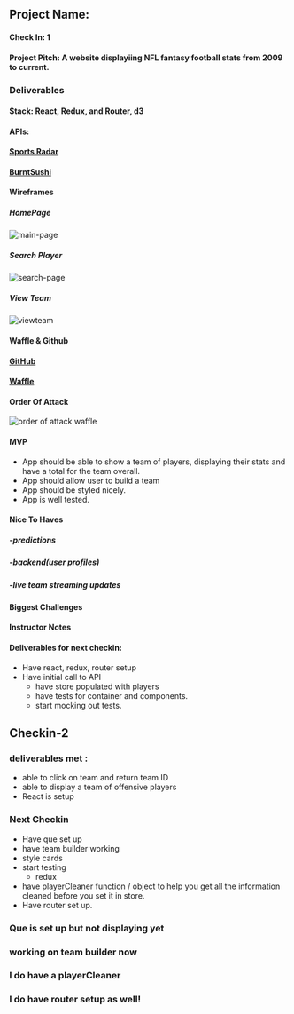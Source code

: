 ## Project Name:

#### Check In: 1

#### Project Pitch:  A website displayiing NFL fantasy football stats from 2009 to current.

### Deliverables

#### Stack: React, Redux, and Router, d3

#### APIs:  
#### [Sports Radar](https://sportradar.us/data/?keyword=fantasy%20sports%20%2Bapi&gclid=Cj0KCQjwub7NBRDJARIsAP7wlT_N9E9MZIOQ54FzQ_A7DlmckH4mR69nRTIqTuP7oKqPD8m2e33_zqsaAmr4EALw_wcB)
#### [BurntSushi](https://github.com/BurntSushi/nflgame)

#### Wireframes
##### HomePage
![main-page](screenshots/main.png "Main page wireframe")
##### Search Player
![search-page](screenshots/SearchPlayer.png "search page wireframe")
##### View Team
![viewteam](screenshots/TeamPage.png "Team view page wireframe")


#### Waffle & Github
#### [GitHub](https://github.com/NikBorn/Personal-Project)
#### [Waffle](https://waffle.io/NikBorn/Personal-Project)

#### Order Of Attack
![order of attack waffle](screenshots/waffleboard.png "order of attack")

#### MVP
- App should be able to show a team of players, displaying their stats and have a total for the team overall.  
- App should allow user to  build a team 
- App should be styled nicely.
- App is well tested.

#### Nice To Haves
##### -predictions
##### -backend(user profiles)
##### -live team streaming updates


#### Biggest Challenges

#### Instructor Notes


#### Deliverables for next checkin:

- Have react, redux, router setup 
- Have initial call to API
  - have store populated with players 
  - have tests for container and components. 
  - start mocking out tests. 

## Checkin-2 

### deliverables met :
  - able to click on team and return team ID
  - able to display a team of offensive players
  - React is setup
  
### Next Checkin 

- Have que set up 
- have team builder working 
- style cards 
- start testing 
    - redux 
- have playerCleaner function / object to help you get all the information cleaned before you set it in store. 
- Have router set up.


### Que is set up but not displaying yet
### working on team builder now
### I do have a playerCleaner
### I do have router setup as well!
